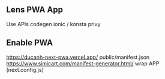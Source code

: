 ## Lens PWA App

Use APIs
codegen
ionic / konsta
privy

## Enable PWA

https://ducanh-next-pwa.vercel.app/
public/manifest.json
https://www.simicart.com/manifest-generator.html/
wrap APP (next.config.js)
